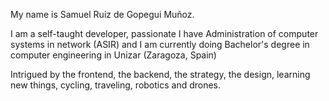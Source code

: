 

My name is Samuel Ruiz de Gopegui Mu&ntilde;oz.

I am a self-taught developer, passionate I have Administration of computer systems in network (ASIR) and I am currently doing Bachelor's degree in computer engineering in Unizar (Zaragoza, Spain)

Intrigued by the frontend, the backend, the strategy, the design, learning new things, cycling, traveling, robotics and drones.
